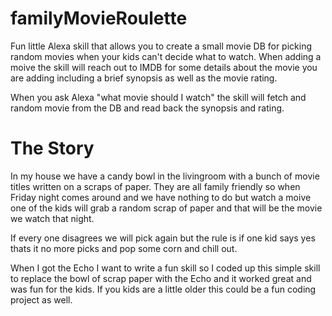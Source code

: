 # familyMovieRoulette
Fun little Alexa skill that allows you to create a small movie DB for picking random movies when your kids can't decide what to watch. 
When adding a moive the skill will reach out to IMDB for some details about the movie you are adding including a brief synopsis as well
as the movie rating. 

When you ask Alexa "what movie should I watch" the skill will fetch and random movie from the DB and read back the synopsis and rating. 

# The Story
In my house we have a candy bowl in the livingroom with a bunch of movie titles written on a scraps of paper. They are all family friendly so when Friday night comes around and we have nothing to do but watch a moive one of the kids will grab a random scrap of paper and that will be the movie we watch that night. 

If every one disagrees we will pick again but the rule is if one kid says yes thats it no more picks and pop some corn and chill out. 

When I got the Echo I want to write a fun skill so I coded up this simple skill to replace the bowl of scrap paper with the Echo and it worked great and was fun for the kids. If you kids are a little older this could be a fun coding project as well. 
